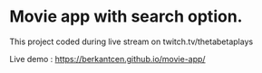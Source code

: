 # Movie app with search option.

This project coded during live stream on twitch.tv/thetabetaplays

Live demo : https://berkantcen.github.io/movie-app/
